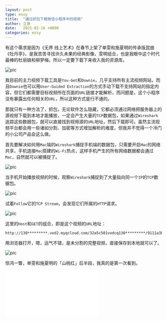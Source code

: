 ```yaml
---
layout: post
type: essy
title:  "通过抓包下载微信小程序中的视频"
author: 立泉
date:   2021-02-16 +0800
categories: essy
---
```


有这个需求是因为《无界 线上艺术》在春节上架了单雯和施夏明的传承版昆曲《牡丹亭》，是我苦苦寻找许久未果的经典影像，雯明组合，也是我眼中这个时代最棒的杜丽娘和柳梦梅，所以一定要下载下来收入我的资源库。

<img class="materialboxed responsive-img" src="https://apqx.oss-cn-hangzhou.aliyuncs.com/blog/pic/screen_iphone_opera_mudanting.jpg" alt="pic">

我目前的主力视频下载工具是`You-Get`和`Downie`，几乎支持所有主流视频网站，而且`Downie`也可以用`User-Guided Extraction`的方式手动下载不支持网站的指定内容，但它们都需要目标视频所在页面的`URL`链接才能解析，而问题是，这个小程序没有暴露出任何相关的`URL`，所以这种方式是行不通的。

那就只有一种方法了，抓包，无论软件怎么隐藏，它都必须通过网络把服务器上的源视频下载到本地才能播放，一定会产生大量的`TCP`数据包，如果通过`Wireshark`追踪这些数据包，就可以直接找到视频源的`URL`地址，然后下载即可。虽然主流视频平台都会用一些诸如分割、加密等方式增加解析的难度，但我并不觉得一个冷门的小公司产品会这么做。

首先要解决如何用`Mac`端的`Wireshark`捕捉手机端的数据包，只需要开启`Mac`的网络共享，手机连接`Mac`搭建的`Wi-Fi`热点，这样手机产生的所有网络数据都会通过`Mac`，自然就可以被捕捉了。

<img class="materialboxed responsive-img" src="https://apqx.oss-cn-hangzhou.aliyuncs.com/blog/pic/screen_mac_wifi_share.png" alt="pic">

当手机开始播放视频的时候，观察`Wireshark`捕捉到了大量指向同一个`IP`的`TCP`数据包。

<img class="materialboxed responsive-img" src="https://apqx.oss-cn-hangzhou.aliyuncs.com/blog/pic/screen_wireshark_opera.jpg" alt="pic">

试着`Follow`它的`TCP Stream`，会发现它们所属的`HTTP`请求。

<img class="materialboxed responsive-img" src="https://apqx.oss-cn-hangzhou.aliyuncs.com/blog/pic/screen_wireshark_flow.jpg" alt="pic">

这里的`Host`和`GET`的组合，即是这个视频的`URL`地址：

```
http://130*********.vod2.myqcloud.com/32a5c501vodcq130*********/9111a3b75285890814193748493/************UA.mp4
```

用浏览器打开，嗯，运气不错，是未分割的完整视频，直接保存到本地就可以了。

<img class="materialboxed responsive-img" src="https://apqx.oss-cn-hangzhou.aliyuncs.com/blog/pic/screen_safari_opera_mudanting.jpg" alt="pic">

惊鸿一瞥，单雯和施夏明的「山桃红」后半段，我真的是第一次看到。

<div class="video-container">
    <iframe src="//player.bilibili.com/player.html?aid=374190419&bvid=BV1ko4y197Az&cid=298204268&page=1" scrolling="no" border="0" frameborder="no" framespacing="0" allowfullscreen="true"> </iframe>
</div>